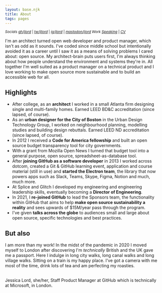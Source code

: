 ```yaml
---
layout: base.njk
title: About
tags: pages
---
```


<small><em>Socials</em> <em>[gh/jlord](https://github.com/jlord)</em> | <em>[tw/jllord](https://twitter.com/jllord)</em> | <em>[ig/jlord](https://instagram.com/jlord)</em> | <em>[mastodon/jlord](https://mastodon.social/@jlord)</em> <em>Work</em> <em>[Speaking](/speaking)</em> | <em>[CV](https://read.cv/jlord)</em></small>
<!-- TODO: You need a photo, rename page your name -->
<span class="mega-text">
I'm an architect turned open web developer and product manager, which isn't as odd as it sounds. I've coded since middle school but intentionally avoided it as a career until I saw it as a means of solving problems I cared about: open source. My architect-brain puts users first, I'm always thinking about how people understand the environment and systems they're in. All together I'm well suited as a product manager on a technical product and I love working to make open source more sustainable and to build an accessible web for all.  
</span>

## Highlights
- After college, as an **architect** I worked in a small Atlanta firm designing single and multi-family homes. Earned LEED BD&C accreditation (since lapsed, of course).
- As an **urban designer for the City of Boston** in the Urban Design Technology Group, I worked on neighbourhood planning, modelling studies and building design rebuttals. Earned LEED ND accreditation (since lapsed, of course).
- In 2012 I received a **Code for America fellowship** and built an open source budget transparency tool for city governments. 
- With a grant from Mozilla Open News I turned that budget tool into a general purpose, open source, spreadsheet-as-database tool. 
- After **joining GitHub as a software developer** in 2013 I worked across dotcom, created a Git & GitHub learning event, application and course material (still in use) and **started the Electron team**, the library that now powers apps such as Slack, Teams, Skype, Figma, Notion and much, much more. 
- At Splice and Glitch I developed my engineering and engineering leadership skills, eventually becoming a **Director of Engineering**.
- In 2021, I **re-joined GitHub** to lead the Sponsors team, the functionality within GitHub that aims to help **make open source sustainability a reality** and sees upwards of $15M/year pass through the program.
- I've given **talks across the globe**  to audiences small and large about open source, specific technologies and best practices.

## But also

<p>I am more than my work! In the midst of the pandemic in 2020 I moved myself to London after discovering I'm <em>technically</em> British and the UK gave me a passport. Here I indulge in long city walks, long canal walks and long village walks. Sitting on a train is my happy place. I've got a camera with me most of the time, drink lots of tea and am perfecting my roasties. </p>
<br><span class="meta-text">
Jessica Lord, she/her, Staff Product Manager at GitHub which is technically at Microsoft, in London.
</span>
